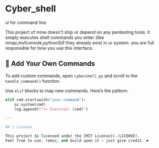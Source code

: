 # Cyber_shell
ui for command line 

This project of mine doesn't ship
or depend on any pentesting tools. it simply executes shell commands you enter
(like nmap,msfconsole,python3)if they already exist in ur system. you are full responsible for how you use this interface.

## 🔧 Add Your Own Commands

To add custom commands, open `cybershell.py` and scroll to the `handle_command()` function.

Use `elif` blocks to map new commands. Here’s the pattern:

```python
elif cmd.startswith("your-command"):
    os.system(cmd)
    log.append(f">> Executed: {cmd}")

---

## 📄 License

This project is licensed under the [MIT License](./LICENSE).  
Feel free to use, remix, and build upon it — just give credit. ❤️
